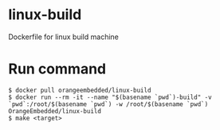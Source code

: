 # linux-build
Dockerfile for linux build machine

# Run command
```
$ docker pull orangeembedded/linux-build
$ docker run --rm -it --name "$(basename `pwd`)-build" -v `pwd`:/root/$(basename `pwd`) -w /root/$(basename `pwd`) OrangeEmbedded/linux-build
$ make <target>
```
